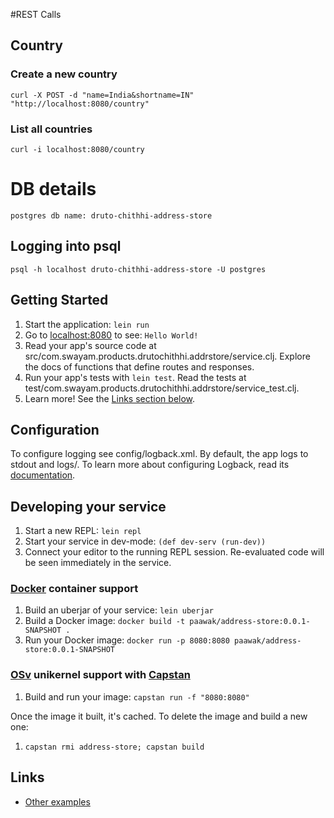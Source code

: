 #REST Calls
## Country
### Create a new country
	curl -X POST -d "name=India&shortname=IN" "http://localhost:8080/country"
### List all countries	
	curl -i localhost:8080/country


# DB details
	
	postgres db name: druto-chithhi-address-store
	
## Logging into psql
	psql -h localhost druto-chithhi-address-store -U postgres	



## Getting Started

1. Start the application: `lein run`
2. Go to [localhost:8080](http://localhost:8080/) to see: `Hello World!`
3. Read your app's source code at src/com.swayam.products.drutochithhi.addrstore/service.clj. Explore the docs of functions
   that define routes and responses.
4. Run your app's tests with `lein test`. Read the tests at test/com.swayam.products.drutochithhi.addrstore/service_test.clj.
5. Learn more! See the [Links section below](#links).


## Configuration

To configure logging see config/logback.xml. By default, the app logs to stdout and logs/.
To learn more about configuring Logback, read its [documentation](http://logback.qos.ch/documentation.html).


## Developing your service

1. Start a new REPL: `lein repl`
2. Start your service in dev-mode: `(def dev-serv (run-dev))`
3. Connect your editor to the running REPL session.
   Re-evaluated code will be seen immediately in the service.

### [Docker](https://www.docker.com/) container support

1. Build an uberjar of your service: `lein uberjar`
2. Build a Docker image: `docker build -t paawak/address-store:0.0.1-SNAPSHOT .`
3. Run your Docker image: `docker run -p 8080:8080 paawak/address-store:0.0.1-SNAPSHOT`

### [OSv](http://osv.io/) unikernel support with [Capstan](http://osv.io/capstan/)

1. Build and run your image: `capstan run -f "8080:8080"`

Once the image it built, it's cached.  To delete the image and build a new one:

1. `capstan rmi address-store; capstan build`


## Links
* [Other examples](https://github.com/pedestal/samples)

